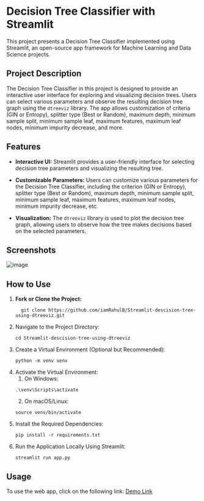 # Decision Tree Classifier with Streamlit

This project presents a Decision Tree Classifier implemented using Streamlit, an open-source app framework for Machine Learning and Data Science projects.

## Project Description

The Decision Tree Classifier in this project is designed to provide an interactive user interface for exploring and visualizing decision trees. Users can select various parameters and observe the resulting decision tree graph using the `dtreeviz` library. The app allows customization of criteria (GIN or Entropy), splitter type (Best or Random), maximum depth, minimum sample split, minimum sample leaf, maximum features, maximum leaf nodes, minimum impurity decrease, and more.

## Features

- **Interactive UI:** Streamlit provides a user-friendly interface for selecting decision tree parameters and visualizing the resulting tree.

- **Customizable Parameters:** Users can customize various parameters for the Decision Tree Classifier, including the criterion (GIN or Entropy), splitter type (Best or Random), maximum depth, minimum sample split, minimum sample leaf, maximum features, maximum leaf nodes, minimum impurity decrease, etc.

- **Visualization:** The `dtreeviz` library is used to plot the decision tree graph, allowing users to observe how the tree makes decisions based on the selected parameters.

## Screenshots


![image](https://github.com/iamRahulB/Streamlit-descision-tree-using-dtreeviz/assets/108116259/2d7eb88f-fb32-474a-82ed-ee5df5d269a9)


## How to Use
1. **Fork or Clone the Project:**
   ```
     git clone https://github.com/iamRahulB/Streamlit-descision-tree-using-dtreeviz.git
   ```
2. Navigate to the Project Directory:
   ```
   cd Streamlit-descision-tree-using-dtreeviz
   ```
3. Create a Virtual Environment (Optional but Recommended):
   ```
   python -m venv venv
   ```
4. Activate the Virtual Environment:
   1. On Windows:
     ```
     .\venv\Scripts\activate
     ```
   2. On macOS/Linux:
     ```
     source venv/bin/activate
5. Install the Required Dependencies:
   ```
   pip install -r requirements.txt
   ```
6. Run the Application Locally Using Streamlit:
   ```
   streamlit run app.py
   ```
   

<h2>Usage</h2>

<p>To use the web app, click on the following link: <a href="https://decisiontreeclassifier.streamlit.app/">Demo Link</a></p>
